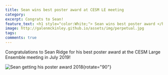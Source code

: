 ```yaml
---
title: Sean wins best poster award at CESM LE meeting
category: 
excerpt: Congrats to Sean!
feature_text: <h1 style="color:White;"> Sean wins best poster award </h1>
image: http://galenmckinley.github.io/assets/img/perpetual.jpg
tags: 
comments: true
---
```


Congratulations to Sean Ridge for his best poster award at the CESM Large Ensemble meeting in July 2019!

![Sean getting his poster award 2018]({{site.baseurl}}/assets/img/LEmeeting2019_bestposter_ridge.jpg){rotate="90"}


